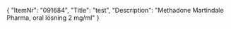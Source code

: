 {
  "ItemNr": "091684",
  "Title": "test",
  "Description": "Methadone Martindale Pharma, oral lösning 2 mg/ml"
}